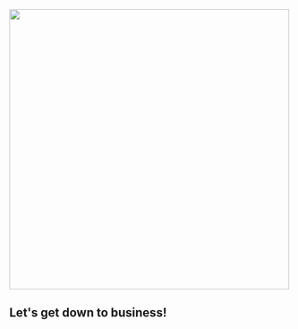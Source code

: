<img src="http://www.imgbase.info/images/safe-wallpapers/animals/cat/cat_with_sunglasses_19930.jpg" height="500"/>

##  Let's get down to business!

